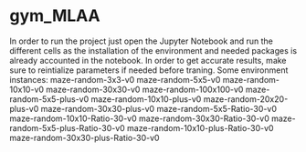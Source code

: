 # gym_MLAA
In order to run the project just open the Jupyter Notebook and run the different cells as the installation of the environment and needed packages is already accounted in the notebook.
In order to get accurate results, make sure to reintialize parameters if needed before traning.
Some environment instances:
maze-random-3x3-v0
maze-random-5x5-v0
maze-random-10x10-v0
maze-random-30x30-v0
maze-random-100x100-v0
maze-random-5x5-plus-v0
maze-random-10x10-plus-v0
maze-random-20x20-plus-v0
maze-random-30x30-plus-v0
maze-random-5x5-Ratio-30-v0
maze-random-10x10-Ratio-30-v0
maze-random-30x30-Ratio-30-v0
maze-random-5x5-plus-Ratio-30-v0
maze-random-10x10-plus-Ratio-30-v0
maze-random-30x30-plus-Ratio-30-v0
